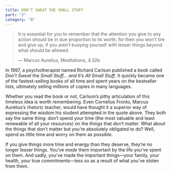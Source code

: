 ```yaml
---
title: DON’T SWEAT THE SMALL STUFF
part: "2"
category: "8"
---
```


> It is essential for you to remember that the attention you give to any action should be in due proportion to its worth, for then you won’t tire and give up, if you aren’t busying yourself with lesser things beyond what should be allowed.
>
> — Marcus Aurelius, Meditations, 4.32b

In 1997, a psychotherapist named Richard Carlson published a book called _Don’t Sweat_ the _Small Stuff... and It’s All Small Stuff_. It quickly became one of the fastest-selling books of all time and spent years on the bestseller lists, ultimately selling millions of copies in many languages.

Whether you read the book or not, Carlson’s pithy articulation of this timeless idea is worth remembering. Even Cornelius Fronto, Marcus Aurelius’s rhetoric teacher, would have thought it a superior way of expressing the wisdom his student attempted in the quote above. They both say the same thing: don’t spend your time (the most valuable and least renewable of all your resources) on the things that don’t matter. What about the things that don’t matter but you’re absolutely obligated to do? Well, spend as little time and worry on them as possible.

If you give things more time and energy than they deserve, they’re no longer lesser things. You’ve _made_ them important by the life you’ve spent on them. And sadly, you’ve made the important things—your family, your health, your true commitments—less so as a result of what you’ve stolen from them.

